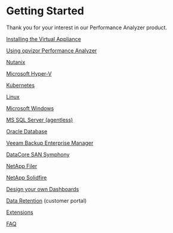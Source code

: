 # Getting Started

Thank you for your interest in our Performance Analyzer product.


[Installing the Virtual Appliance](Installing_the_Virtual_Appliance)

[Using opvizor Performance Analyzer](Using_opvizor_PerfAnalyzer)

[Nutanix](Integration_Nutanix_Prism_Central)

[Microsoft Hyper-V](Integration_Microsoft_Windows_Hyper-V)

[Kubernetes](Integration_Kubernetes)

[Linux](Integration_Linux)

[Microsoft Windows](Integration_Microsoft_Windows)

[MS SQL Server (agentless)](Integration_Microsoft_SQL_Server_agentless_)

[Oracle Database](Integration_Oracle_Database)

[Veeam Backup Enterprise
Manager](Integration_Veeam_Backup_Enterprise_Manager)

[DataCore SAN Symphony](Integration_DataCore_SANSymphony)

[NetApp Filer](Integration_NetApp_Filer)

[NetApp Solidfire](Integration_NetApp_Solidfire)

[Design your own Dashboards](Design_your_own_dashboards)

[Data Retention](Data_Retention) (customer
portal)

[Extensions](https://opvizor.atlassian.net/wiki/spaces/OPVPA/pages/90210305/Extensions)

[FAQ](FAQ)
